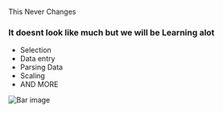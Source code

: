 This Never Changes

### It doesnt look like much but we will be Learning alot
* Selection
* Data entry
* Parsing Data
* Scaling
* AND MORE

![Bar image](../code/nnsnapshot07/bar.png "Logo Title Text 1")

